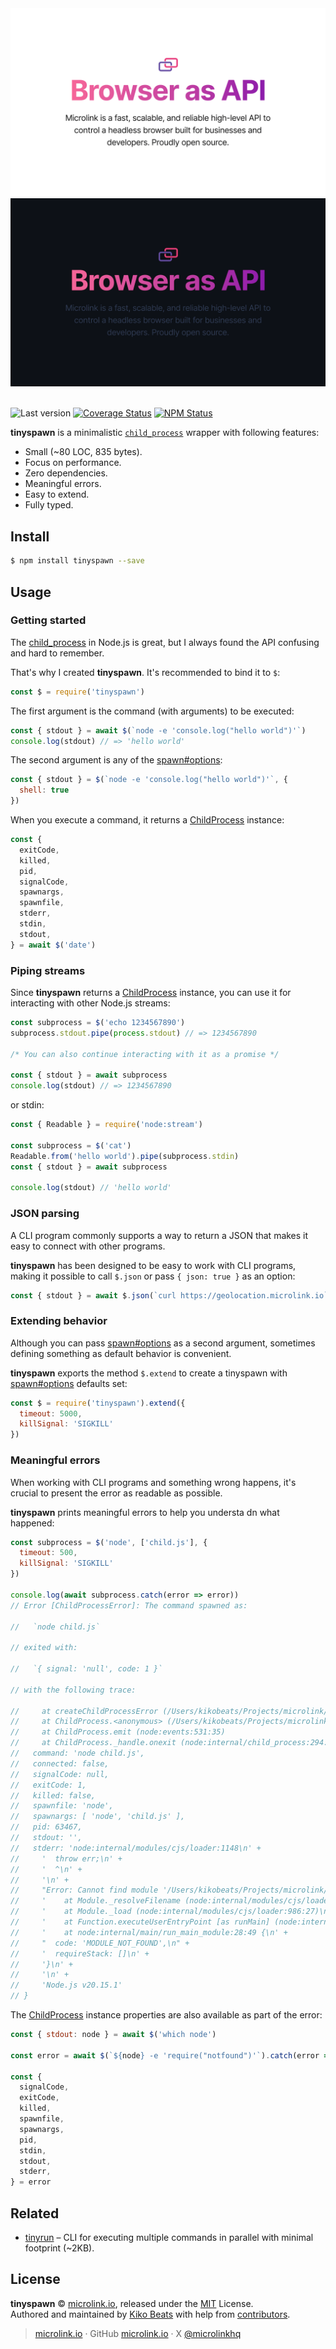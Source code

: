 <div align="center">
  <img src="https://github.com/microlinkhq/cdn/raw/master/dist/logo/banner.png#gh-light-mode-only" alt="microlink cdn">
  <img src="https://github.com/microlinkhq/cdn/raw/master/dist/logo/banner-dark.png#gh-dark-mode-only" alt="microlink cdn">
  <br>
  <br>
</div>

![Last version](https://img.shields.io/github/tag/microlinkhq/tinyspawn.svg?style=flat-square)
[![Coverage Status](https://img.shields.io/coveralls/microlinkhq/tinyspawn.svg?style=flat-square)](https://coveralls.io/github/microlinkhq/tinyspawn)
[![NPM Status](https://img.shields.io/npm/dm/tinyspawn.svg?style=flat-square)](https://www.npmjs.org/package/tinyspawn)

**tinyspawn** is a minimalistic [`child_process`](https://nodejs.org/api/child_process.html) wrapper with following features:

- Small (~80 LOC, 835 bytes).
- Focus on performance.
- Zero dependencies.
- Meaningful errors.
- Easy to extend.
- Fully typed.

## Install

```bash
$ npm install tinyspawn --save
```

## Usage

### Getting started

The [child_process](https://nodejs.org/api/child_process.html) in Node.js is great, but I always found the API confusing and hard to remember.

That's why I created **tinyspawn**. It's recommended to bind it to `$`:

```js
const $ = require('tinyspawn')
```

The first argument is the command (with arguments) to be executed:

```js
const { stdout } = await $(`node -e 'console.log("hello world")'`)
console.log(stdout) // => 'hello world'
```

The second argument is any of the [spawn#options](https://nodejs.org/api/child_process.html#child_processspawncommand-args-options):

```js
const { stdout } = $(`node -e 'console.log("hello world")'`, {
  shell: true
})
```

When you execute a command, it returns a [ChildProcess](https://nodejs.org/api/child_process.html#class-childprocess) instance:

```js
const {
  exitCode,
  killed,
  pid,
  signalCode,
  spawnargs,
  spawnfile,
  stderr,
  stdin,
  stdout,
} = await $('date')
```

### Piping streams

Since **tinyspawn** returns a [ChildProcess](https://nodejs.org/api/child_process.html#class-childprocess) instance, you can use it for interacting with other Node.js streams:

```js
const subprocess = $('echo 1234567890')
subprocess.stdout.pipe(process.stdout) // => 1234567890

/* You can also continue interacting with it as a promise */

const { stdout } = await subprocess
console.log(stdout) // => 1234567890
```

or stdin:

```js
const { Readable } = require('node:stream')

const subprocess = $('cat')
Readable.from('hello world').pipe(subprocess.stdin)
const { stdout } = await subprocess

console.log(stdout) // 'hello world'
```

### JSON parsing

A CLI program commonly supports a way to return a JSON that makes it easy to connect with other programs.

**tinyspawn** has been designed to be easy to work with CLI programs, making it possible to call `$.json` or pass `{ json: true }` as an option:

```js
const { stdout } = await $.json(`curl https://geolocation.microlink.io`)
```

### Extending behavior

Although you can pass [spawn#options](https://nodejs.org/api/child_process.html#child_processspawncommand-args-options) as a second argument, sometimes defining something as default behavior is convenient.

**tinyspawn** exports the method `$.extend` to create a tinyspawn with [spawn#options](https://nodejs.org/api/child_process.html#child_processspawncommand-args-options) defaults set:

```js
const $ = require('tinyspawn').extend({
  timeout: 5000,
  killSignal: 'SIGKILL'
})
```

### Meaningful errors

When working with CLI programs and something wrong happens, it's crucial to present the error as readable as possible.

**tinyspawn** prints meaningful errors to help you understa dn what happened:

```js
const subprocess = $('node', ['child.js'], {
  timeout: 500,
  killSignal: 'SIGKILL'
})

console.log(await subprocess.catch(error => error))
// Error [ChildProcessError]: The command spawned as:

//   `node child.js`

// exited with:

//   `{ signal: 'null', code: 1 }`

// with the following trace:

//     at createChildProcessError (/Users/kikobeats/Projects/microlink/tinyspawn/src/index.js:20:17)
//     at ChildProcess.<anonymous> (/Users/kikobeats/Projects/microlink/tinyspawn/src/index.js:63:18)
//     at ChildProcess.emit (node:events:531:35)
//     at ChildProcess._handle.onexit (node:internal/child_process:294:12) {
//   command: 'node child.js',
//   connected: false,
//   signalCode: null,
//   exitCode: 1,
//   killed: false,
//   spawnfile: 'node',
//   spawnargs: [ 'node', 'child.js' ],
//   pid: 63467,
//   stdout: '',
//   stderr: 'node:internal/modules/cjs/loader:1148\n' +
//     '  throw err;\n' +
//     '  ^\n' +
//     '\n' +
//     "Error: Cannot find module '/Users/kikobeats/Projects/microlink/tinyspawn/child.js'\n" +
//     '    at Module._resolveFilename (node:internal/modules/cjs/loader:1145:15)\n' +
//     '    at Module._load (node:internal/modules/cjs/loader:986:27)\n' +
//     '    at Function.executeUserEntryPoint [as runMain] (node:internal/modules/run_main:174:12)\n' +
//     '    at node:internal/main/run_main_module:28:49 {\n' +
//     "  code: 'MODULE_NOT_FOUND',\n" +
//     '  requireStack: []\n' +
//     '}\n' +
//     '\n' +
//     'Node.js v20.15.1'
// }
```

The [ChildProcess](https://nodejs.org/api/child_process.html#class-childprocess) instance properties are also available as part of the error:

```js
const { stdout: node } = await $('which node')

const error = await $(`${node} -e 'require("notfound")'`).catch(error => error)

const {
  signalCode,
  exitCode,
  killed,
  spawnfile,
  spawnargs,
  pid,
  stdin,
  stdout,
  stderr,
} = error
```

## Related

- [tinyrun](https://github.com/Kikobeats/tinyrun) – CLI for executing multiple commands in parallel with minimal footprint (~2KB).

## License

**tinyspawn** © [microlink.io](https://microlink.io), released under the [MIT](https://github.com/microlinkhq/tinyspawn/blob/master/LICENSE.md) License.<br>
Authored and maintained by [Kiko Beats](https://kikobeats.com) with help from [contributors](https://github.com/microlinkhq/tinyspawn/contributors).

> [microlink.io](https://microlink.io) · GitHub [microlink.io](https://github.com/microlinkhq) · X [@microlinkhq](https://x.com/microlinkhq)
